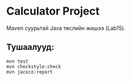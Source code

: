 # Calculator Project

Maven суурьтай Java төслийн жишээ (Lab15).

## Тушаалууд:
```
mvn test
mvn checkstyle:check
mvn jacoco:report
```
